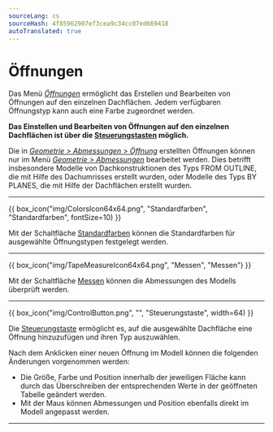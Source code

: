 ```yaml
---
sourceLang: cs
sourceHash: 4f85962907ef3cea9c34cc07ed669418
autoTranslated: true
---
```


# Öffnungen
<p>Das Menü <u><i>Öffnungen</i></u> ermöglicht das Erstellen und Bearbeiten von Öffnungen auf den einzelnen Dachflächen. Jedem verfügbaren Öffnungstyp kann auch eine Farbe zugeordnet werden.</p>
<p><b>Das Einstellen und Bearbeiten von Öffnungen auf den einzelnen Dachflächen ist über die <u>Steuerungstasten</u> möglich.</b></p>
<p>Die in <u><i>Geometrie > Abmessungen > Öffnung</i></u> erstellten Öffnungen können nur im Menü <u><i>Geometrie > Abmessungen</i></u> bearbeitet werden. Dies betrifft insbesondere Modelle von Dachkonstruktionen des Typs FROM OUTLINE, die mit Hilfe des Dachumrisses erstellt wurden, oder Modelle des Typs BY PLANES, die mit Hilfe der Dachflächen erstellt wurden.</p>

<hr class="main">

<p>
{{ box_icon("img/ColorsIcon64x64.png", "Standardfarben", "Standardfarben", fontSize=10) }}
</p>

<p>Mit der Schaltfläche <u>Standardfarben</u> können die Standardfarben für ausgewählte Öffnungstypen festgelegt werden.</p>

<hr class="main">

<p>
{{ box_icon("img/TapeMeasureIcon64x64.png", "Messen", "Messen") }}
</p>

<p>Mit der Schaltfläche <u>Messen</u> können die Abmessungen des Modells überprüft werden.</p>

<hr class="main">

<p>
{{ box_icon("img/ControlButton.png", "", "Steuerungstaste", width=64) }}
</p>

<p>Die <u>Steuerungstaste</u> ermöglicht es, auf die ausgewählte Dachfläche eine Öffnung hinzuzufügen und ihren Typ auszuwählen.</p>
<p>Nach dem Anklicken einer neuen Öffnung im Modell können die folgenden Änderungen vorgenommen werden:</p>
<ul>
  <li>Die Größe, Farbe und Position innerhalb der jeweiligen Fläche kann durch das Überschreiben der entsprechenden Werte in der geöffneten Tabelle geändert werden.</li>
  <li>Mit der Maus können Abmessungen und Position ebenfalls direkt im Modell angepasst werden.</li>
</ul>

<hr class="main">

<!-- product: HiStruct Building Configurator -->